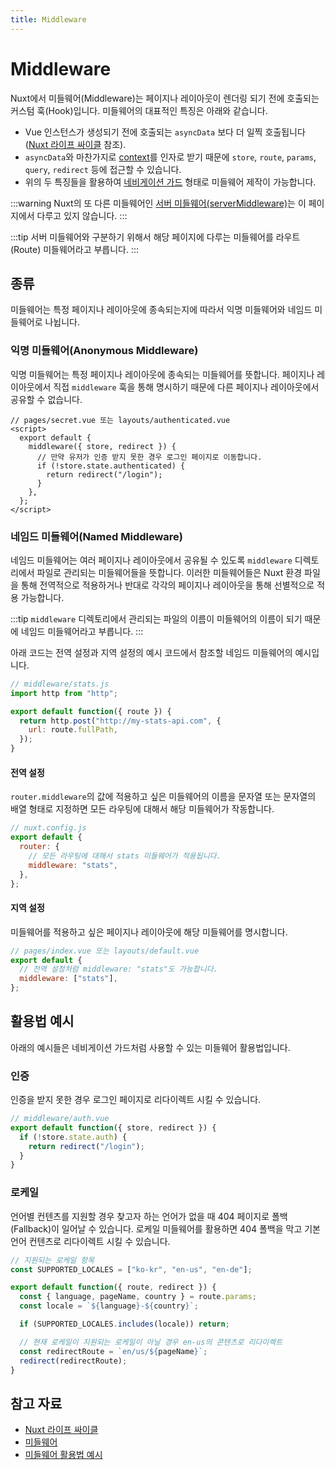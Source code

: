 ```yaml
---
title: Middleware
---
```


# Middleware

Nuxt에서 미들웨어(Middleware)는 페이지나 레이아웃이 렌더링 되기 전에 호출되는 커스텀 훅(Hook)입니다. 미들웨어의 대표적인 특징은 아래와 같습니다.

- Vue 인스턴스가 생성되기 전에 호출되는 `asyncData` 보다 더 일찍 호출됩니다([Nuxt 라이프 싸이클](./middleware.html#참고-자료) 참조).
- `asyncData`와 마찬가지로 [context](./data-fetching.html#asyncdata의-파라미터)를 인자로 받기 때문에 `store`, `route`, `params`, `query`, `redirect` 등에 접근할 수 있습니다.
- 위의 두 특징들을 활용하여 [네비게이션 가드](../advanced/navigation-guard.html) 형태로 미들웨어 제작이 가능합니다.

:::warning
Nuxt의 또 다른 미들웨어인 [서버 미들웨어(serverMiddleware)](https://nuxtjs.org/docs/2.x/configuration-glossary/configuration-servermiddleware)는 이 페이지에서 다루고 있지 않습니다.
:::

:::tip
서버 미들웨어와 구분하기 위해서 해당 페이지에 다루는 미들웨어를 라우트(Route) 미들웨어라고 부릅니다.
:::

## 종류

미들웨어는 특정 페이지나 레이아웃에 종속되는지에 따라서 익명 미들웨어와 네임드 미들웨어로 나뉩니다.

### 익명 미들웨어(Anonymous Middleware)

익명 미들웨어는 특정 페이지나 레이아웃에 종속되는 미들웨어를 뜻합니다. 페이지나 레이아웃에서 직접 `middleware` 훅을 통해 명시하기 때문에 다른 페이지나 레이아웃에서 공유할 수 없습니다.

```js{4-8}
// pages/secret.vue 또는 layouts/authenticated.vue
<script>
  export default {
    middleware({ store, redirect }) {
      // 만약 유저가 인증 받지 못한 경우 로그인 페이지로 이동합니다.
      if (!store.state.authenticated) {
        return redirect("/login");
      }
    },
  };
</script>
```

### 네임드 미들웨어(Named Middleware)

네임드 미들웨어는 여러 페이지나 레이아웃에서 공유될 수 있도록 `middleware` 디렉토리에서 파일로 관리되는 미들웨어들을 뜻합니다. 이러한 미들웨어들은 Nuxt 환경 파일을 통해 전역적으로 적용하거나 반대로 각각의 페이지나 레이아웃을 통해 선별적으로 적용 가능합니다.

:::tip
`middleware` 디렉토리에서 관리되는 파일의 이름이 미들웨어의 이름이 되기 때문에 네임드 미들웨어라고 부릅니다.
:::

아래 코드는 전역 설정과 지역 설정의 예시 코드에서 참조할 네임드 미들웨어의 예시입니다.

```js
// middleware/stats.js
import http from "http";

export default function({ route }) {
  return http.post("http://my-stats-api.com", {
    url: route.fullPath,
  });
}
```

#### 전역 설정

`router.middleware`의 값에 적용하고 싶은 미들웨어의 이름을 문자열 또는 문자열의 배열 형태로 지정하면 모든 라우팅에 대해서 해당 미들웨어가 작동합니다.

```js
// nuxt.config.js
export default {
  router: {
    // 모든 라우팅에 대해서 stats 미들웨어가 적용됩니다.
    middleware: "stats",
  },
};
```

#### 지역 설정

미들웨어를 적용하고 싶은 페이지나 레이아웃에 해당 미들웨어를 명시합니다.

```js
// pages/index.vue 또는 layouts/default.vue
export default {
  // 전역 설정처럼 middleware: "stats"도 가능합니다.
  middleware: ["stats"],
};
```

## 활용법 예시

아래의 예시들은 네비게이션 가드처럼 사용할 수 있는 미들웨어 활용법입니다.

### 인증

인증을 받지 못한 경우 로그인 페이지로 리다이렉트 시킬 수 있습니다.

```js
// middleware/auth.vue
export default function({ store, redirect }) {
  if (!store.state.auth) {
    return redirect("/login");
  }
}
```

### 로케일

언어별 컨텐츠를 지원할 경우 찾고자 하는 언어가 없을 때 404 페이지로 폴백(Fallback)이 일어날 수 있습니다. 로케일 미들웨어를 활용하면 404 폴백을 막고 기본 언어 컨텐츠로 리다이렉트 시킬 수 있습니다.

```js
// 지원되는 로케일 항목
const SUPPORTED_LOCALES = ["ko-kr", "en-us", "en-de"];

export default function({ route, redirect }) {
  const { language, pageName, country } = route.params;
  const locale = `${language}-${country}`;

  if (SUPPORTED_LOCALES.includes(locale)) return;

  // 현재 로케일이 지원되는 로케일이 아닐 경우 en-us의 콘텐츠로 리다이렉트
  const redirectRoute = `en/us/${pageName}`;
  redirect(redirectRoute);
}
```

## 참고 자료

- [Nuxt 라이프 싸이클](https://nuxtjs.org/docs/2.x/concepts/nuxt-lifecycle)
- [미들웨어](https://ko.nuxtjs.org/docs/2.x/directory-structure/middleware/)
- [미들웨어 활용법 예시](https://medium.com/sharenowtech/global-navigation-guards-in-nuxt-using-middlewares-43ae9dc131b4)

